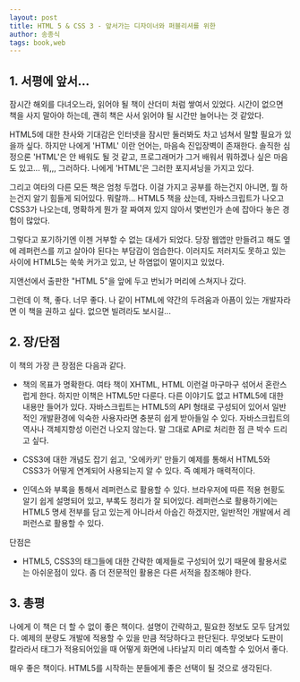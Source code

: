 ```yaml
---
layout: post
title: HTML 5 & CSS 3 - 앞서가는 디자이너와 퍼블리셔를 위한
author: 송종식
tags: book,web
---
```


## 1. 서평에 앞서...

잠시간 해외를 다녀오느라, 읽어야 될 책이 산더미 처럼 쌓여서 있었다. 시간이 없으면 책을 사지 말아야 하는데, 괜히 책은 사서 읽어야 될 시간만 늘어나는 것 같았다.

HTML5에 대한 찬사와 기대감은 인터넷을 잠시만 둘러봐도 차고 넘쳐서 말할 필요가 있을까 싶다. 하지만 나에게 'HTML' 이란 언어는, 마음속 진입장벽이 존재한다. 솔직한 심정으론 'HTML'은 안 배워도 될 것 같고, 프로그래머가 그거 배워서 뭐하겠나 싶은 마음도 있고... 뭐,,, 그러하다. 나에게 'HTML'은 그러한 포지셔닝을 가지고 있다.

그리고 여타의 다른 모든 책은 엄청 두껍다. 이걸 가지고 공부를 하는건지 아니면, 뭘 하는건지 알기 힘들게 되어있다. 뭐랄까... HTML5 책을 샀는데, 자바스크립트가 나오고 CSS3가 나오는데, 명확하게 뭔가 잘 짜여져 있지 않아서 몇번인가 손에 잡아다 놓은 경험이 많았다.

그렇다고 포기하기엔 이젠 거부할 수 없는 대세가 되었다. 당장 웹앱만 만들려고 해도 옆에 레퍼런스를 끼고 살아야 된다는 부담감이 엄습한다. 이러지도 저러지도 못하고 있는 사이에 HTML5는 쑥쑥 커가고 있고, 난 하염없이 멀이지고 있었다.

지앤선에서 출판한 "HTML 5"을 앞에 두고 번뇌가 머리에 스쳐지나 갔다. 

그런데 이 책, 좋다. 너무 좋다. 나 같이 HTML에 약간의 두려움과 아픔이 있는 개발자라면 이 책을 권하고 싶다. 없으면 빌려라도 보시길...


## 2. 장/단점

이 책의 가장 큰 장점은 다음과 같다.

* 책의 목표가 명확한다. 여타 책이 XHTML, HTML 이런걸 마구마구 섞어서 혼란스럽게 한다. 하지만 이책은 HTML5만 다룬다. 다른 이야기도 없고 HTML5에 대한 내용만 들어가 있다. 자바스크립트는 HTML5의 API 형태로 구성되어 있어서 일반적인 개발환경에 익숙한 사용자라면 충분히 쉽게 받아들일 수 있다. 자바스크립트의 역사나 객체지향성 이런건 나오지 않는다. 말 그대로 API로 처리한 점 큰 박수 드리고 싶다. 

* CSS3에 대한 개념도 잡기 쉽고, '오에카키' 만들기 예제를 통해서 HTML5와 CSS3가 어떻게 연계되어 사용되는지 알 수 있다. 즉 예제가 매력적이다. 

* 인덱스와 부록을 통해서 레퍼런스로 활용할 수 있다. 브라우저에 따른 적용 현황도 알기 쉽게 설명되어 있고, 부록도 정리가 잘 되어있다. 레퍼런스로 활용하기에는 HTML5 명세 전부를 담고 있는게 아니라서 아숩긴 하겠지만, 일반적인 개발에서 레퍼런스로 활용할 수 있다.

단점은 

* HTML5, CSS3의 태그들에 대한 간략한 예제들로 구성되어 있기 때문에 활용서로는 아쉬운점이 있다. 좀 더 전문적인 활용은 다른 서적을 참조해야 한다.

## 3. 총평

나에게 이 책은 더 할 수 없이 좋은 책이다. 설명이 간략하고, 필요한 정보도 모두 담겨있다. 예제의 분량도 개발에 적용할 수 있을 만큼 적당하다고 판단된다. 무엇보다 도판이 칼라라서 태그가 적용되어있을 때 어떻게 화면에 나타날지 미리 예측할 수 있어서 좋다.

매우 좋은 책이다. HTML5를 시작하는 분들에게 좋은 선택이 될 것으로 생각된다.